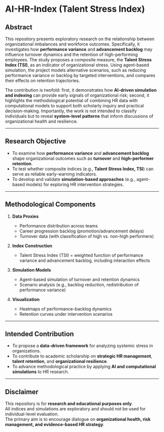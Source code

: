 # AI-HR-Index (Talent Stress Index)

## Abstract
This repository presents exploratory research on the relationship between organizational imbalances and workforce outcomes. Specifically, it investigates how **performance variance** and **advancement backlog** may influence turnover dynamics and the retention of high-performing employees. The study proposes a composite measure, the **Talent Stress Index (TSI)**, as an indicator of organizational stress. Using agent-based simulation, the project models alternative scenarios, such as reducing performance variance or backlog by targeted interventions, and compares their effects on retention trajectories.  

The contribution is twofold: first, it demonstrates how **AI-driven simulation and indexing** can provide early signals of organizational risk; second, it highlights the methodological potential of combining HR data with computational models to support both scholarly inquiry and practical decision-making. Importantly, the work is not intended to classify individuals but to reveal **system-level patterns** that inform discussions of organizational health and resilience.  

---

## Research Objective
- To examine how **performance variance** and **advancement backlog** shape organizational outcomes such as **turnover** and **high-performer retention**.  
- To test whether composite indices (e.g., **Talent Stress Index, TSI**) can serve as reliable early-warning indicators.  
- To develop and validate **simulation-based approaches** (e.g., agent-based models) for exploring HR intervention strategies.  

---

## Methodological Components
1. **Data Proxies**  
   - Performance distribution across teams  
   - Career progression backlog (promotion/advancement delays)  
   - Turnover data (with classification of high vs. non-high performers)  

2. **Index Construction**  
   - Talent Stress Index (TSI) = weighted function of performance variance and advancement backlog, including interaction effects  

3. **Simulation Models**  
   - Agent-based simulation of turnover and retention dynamics  
   - Scenario analysis (e.g., backlog reduction, redistribution of performance variance)  

4. **Visualization**  
   - Heatmaps of performance–backlog dynamics  
   - Retention curves under intervention scenarios  

---

## Intended Contribution
- To propose a **data-driven framework** for analyzing systemic stress in organizations.  
- To contribute to academic scholarship on **strategic HR management**, **talent retention**, and **organizational resilience**.  
- To advance methodological practice by applying **AI and computational simulations** to HR research.  

---

## Disclaimer
This repository is for **research and educational purposes only**.  
All indices and simulations are exploratory and should not be used for individual-level evaluation.  
The primary aim is to encourage dialogue on **organizational health, risk management, and evidence-based HR strategy**.  

